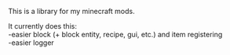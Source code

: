 This is a library for my minecraft mods.

It currently does this:  
-easier block (+ block entity, recipe, gui, etc.) and item registering  
-easier logger  
